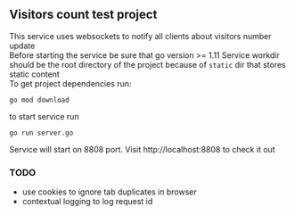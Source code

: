 ## Visitors count test project
This service uses websockets to notify all clients about visitors number update  
Before starting the service be sure that go version >= 1.11 
Service workdir should be the root directory of the project because of `static` dir that stores static content  
To get project dependencies run:  
```
go mod download
```
to start service run
```
go run server.go
```
Service will start on 8808 port. Visit http://localhost:8808 to check it out



### TODO
 - use cookies to ignore tab duplicates in browser
 - contextual logging to log request id
